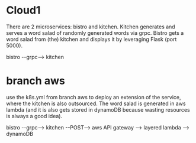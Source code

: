 # Cloud1
There are 2 microservices: bistro and kitchen.
Kitchen generates and serves a word salad of randomly generated words via grpc.
Bistro gets a word salad from (the) kitchen and displays it by leveraging Flask (port 5000).

bistro --grpc--> kitchen

# branch aws
use the k8s.yml from branch aws to deploy an extension of the service, where the kitchen is also outsourced.
The word salad is generated in aws lambda (and it is also gets stored in dynamoDB because wasting resources is always a good idea).

bistro --grpc--> kitchen --POST--> aws API gateway --> layered lambda --> dynamoDB 
